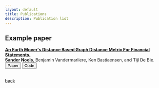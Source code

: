 ```yaml
---
layout: default
title: Publications
description: Publication list
---
```


## Example paper

**[An Earth Mover's Distance Based Graph Distance Metric For Financial Statements.](./papers/example.pdf)**   
**Sander Noels**, Benjamin Vandermarliere, Ken Bastiaensen, and Tijl De Bie. \
[<button class="button button1">Paper</button>](./papers/example.pdf)
[<button class="button button2">Code</button>](https://github.com/snoels/earth-movers-graph-distance-metric)
<br><br>

[back](./)

